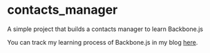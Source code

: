 # contacts_manager
A simple project that builds a contacts manager to learn Backbone.js

You can track my learning process of Backbone.js in my blog <a href="http://pearlshin.github.io/2015/03/26/backbone-part-1.html">here</a>.
